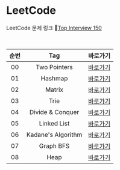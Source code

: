 # LeetCode
LeetCode 문제 링크 🔗[Top Interview 150](https://leetcode.com/studyplan/top-interview-150/)

<br>

| 순번 |        Tag         |                                         바로가기                                          |
|:--:|:------------------:|:-------------------------------------------------------------------------------------:|
| 00 |    Two Pointers    |   [바로가기](https://github.com/EUNJEONGMUN/CodingTest/tree/main/LeetCode/TwoPointers)    |
| 01 |      Hashmap       |     [바로가기](https://github.com/EUNJEONGMUN/CodingTest/tree/main/LeetCode/HashMap)      |
| 02 |       Matrix       |      [바로가기](https://github.com/EUNJEONGMUN/CodingTest/tree/main/LeetCode/Matrix)      |
| 03 |        Trie        |       [바로가기](https://github.com/EUNJEONGMUN/CodingTest/tree/main/LeetCode/Trie)       |
| 04 |  Divide & Conquer  | [바로가기](https://github.com/EUNJEONGMUN/CodingTest/tree/main/LeetCode/DivideAndConquer) |
| 05 |    Linked List     |    [바로가기](https://github.com/EUNJEONGMUN/CodingTest/tree/main/LeetCode/LinkedList)    |
| 06 | Kadane's Algorithm | [바로가기](https://github.com/EUNJEONGMUN/CodingTest/tree/main/LeetCode/KadanesAlgorithm) |
| 07 |     Graph BFS      |     [바로가기](https://github.com/EUNJEONGMUN/CodingTest/tree/main/LeetCode/GraphBFS)     |
| 08 |        Heap        |       [바로가기](https://github.com/EUNJEONGMUN/CodingTest/tree/main/LeetCode/Heap)       |